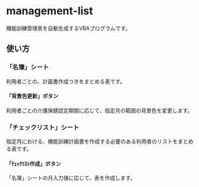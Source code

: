 # management-list
機能訓練管理表を自動生成するVBAプログラムです。

## 使い方
### 「名簿」シート
利用者ごとの、計画書作成つきをまとめる表です。
#### 「背景色更新」ボタン
利用者ごとの介護保健認定期間に応じて、指定月の範囲の背景色を変更します。
### 「チェックリスト」シート
指定月における、機能訓練計画書を作成する必要のある利用者のリストをまとめる表です。
#### 「ﾁｪｯｸﾘｽﾄ作成」ボタン
「名簿」シートの月入力値に応じて、表を作成します。


